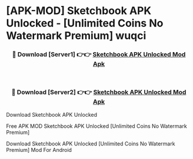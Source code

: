 # [APK-MOD] Sketchbook APK Unlocked - [Unlimited Coins No Watermark Premium] wuqci



<div align="center">
<h3>🔴 Download [Server1] 👉👉 <a href="https://momento.my/?title=Sketchbook_APK_Unlocked">Sketchbook APK Unlocked Mod Apk</a></h3><br>

<h3>🔴 Download [Server2] 👉👉 <a href="https://momento.my/?title=Sketchbook_APK_Unlocked">Sketchbook APK Unlocked Mod Apk</a></h3>
</div>



Download Sketchbook APK Unlocked 

Free APK MOD Sketchbook APK Unlocked [Unlimited Coins No Watermark Premium]

Download Sketchbook APK Unlocked [Unlimited Coins No Watermark Premium] Mod For Android
